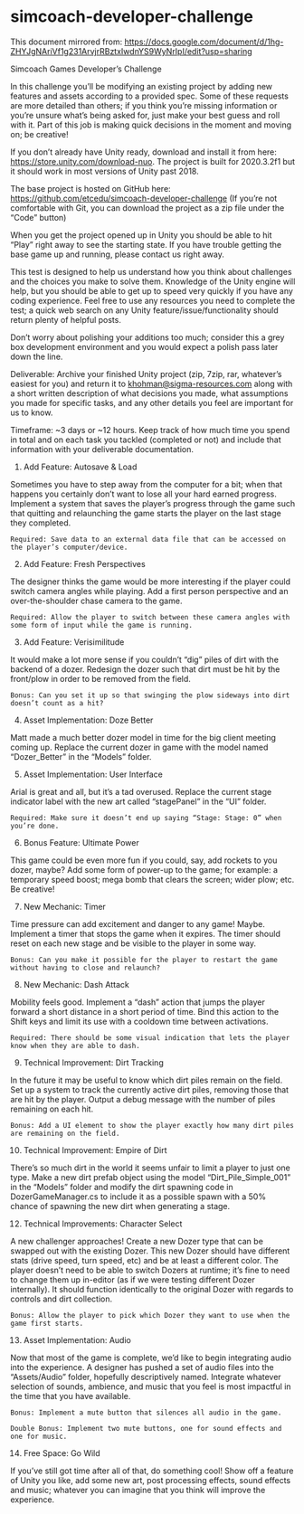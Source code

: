# simcoach-developer-challenge

This document mirrored from: https://docs.google.com/document/d/1hg-ZHYJgNAriVf1g231ArvjrRBztxIwdnYS9WyNrIpI/edit?usp=sharing

Simcoach Games Developer’s Challenge

In this challenge you’ll be modifying an existing project by adding new features and assets according to a provided spec. Some of these requests are more detailed than others; if you think you’re missing information or you’re unsure what’s being asked for, just make your best guess and roll with it. Part of this job is making quick decisions in the moment and moving on; be creative!

If you don’t already have Unity ready, download and install it from here: https://store.unity.com/download-nuo. The project is built for 2020.3.2f1 but it should work in most versions of Unity past 2018.

The base project is hosted on GitHub here: https://github.com/etcedu/simcoach-developer-challenge
(If you’re not comfortable with Git, you can download the project as a zip file under the “Code” button)

When you get the project opened up in Unity you should be able to hit “Play” right away to see the starting state. If you have trouble getting the base game up and running, please contact us right away.

This test is designed to help us understand how you think about challenges and the choices you make to solve them. Knowledge of the Unity engine will help, but you should be able to get up to speed very quickly if you have any coding experience. Feel free to use any resources you need to complete the test; a quick web search on any Unity feature/issue/functionality should return plenty of helpful posts.

Don’t worry about polishing your additions too much; consider this a grey box development environment and you would expect a polish pass later down the line.

Deliverable: Archive your finished Unity project (zip, 7zip, rar, whatever’s easiest for you) and return it to 
khohman@sigma-resources.com along with a short written description of what decisions you made, what assumptions you made for specific tasks, and any other details you feel are important for us to know.

Timeframe: ~3 days or ~12 hours. Keep track of how much time you spend in total and on each task you tackled (completed or not) and include that information with your deliverable documentation.

1. Add Feature: Autosave & Load

Sometimes you have to step away from the computer for a bit; when that happens you certainly don’t want to lose all your hard earned progress. Implement a system that saves the player’s progress through the game such that quitting and relaunching the game starts the player on the last stage they completed.

	Required: Save data to an external data file that can be accessed on the player’s computer/device.

2. Add Feature: Fresh Perspectives

The designer thinks the game would be more interesting if the player could switch camera angles while playing. Add a first person perspective and an over-the-shoulder chase camera to the game.

	Required: Allow the player to switch between these camera angles with some form of input while the game is running.

3. Add Feature: Verisimilitude

It would make a lot more sense if you couldn’t “dig” piles of dirt with the backend of a dozer. Redesign the dozer such that dirt must be hit by the front/plow in order to be removed from the field.

	Bonus: Can you set it up so that swinging the plow sideways into dirt doesn’t count as a hit?

4. Asset Implementation: Doze Better

Matt made a much better dozer model in time for the big client meeting coming up. Replace the current dozer in game with the model named “Dozer_Better” in the “Models” folder.

5. Asset Implementation: User Interface

Arial is great and all, but it’s a tad overused. Replace the current stage indicator label with the new art called “stagePanel” in the “UI” folder.

	Required: Make sure it doesn’t end up saying “Stage: Stage: 0” when you’re done.
	
6. Bonus Feature: Ultimate Power

This game could be even more fun if you could, say, add rockets to you dozer, maybe? Add some form of power-up to the game; for example: a temporary speed boost; mega bomb that clears the screen; wider plow; etc. Be creative! 

7. New Mechanic: Timer

Time pressure can add excitement and danger to any game! Maybe. Implement a timer that stops the game when it expires. The timer should reset on each new stage and be visible to the player in some way.

	Bonus: Can you make it possible for the player to restart the game without having to close and relaunch?

8. New Mechanic: Dash Attack

Mobility feels good. Implement a “dash” action that jumps the player forward a short distance in a short period of time. Bind this action to the Shift keys and limit its use with a cooldown time between activations.

	Required: There should be some visual indication that lets the player know when they are able to dash.

9. Technical Improvement: Dirt Tracking

In the future it may be useful to know which dirt piles remain on the field. Set up a system to track the currently active dirt piles, removing those that are hit by the player. Output a debug message with the number of piles remaining on each hit.

	Bonus: Add a UI element to show the player exactly how many dirt piles are remaining on the field.

10. Technical Improvement: Empire of Dirt

There’s so much dirt in the world it seems unfair to limit a player to just one type. Make a new dirt prefab object using the model “Dirt_Pile_Simple_001” in the “Models” folder and modify the dirt spawning code in DozerGameManager.cs to include it as a possible spawn with a 50% chance of spawning the new dirt when generating a stage.

12. Technical Improvements: Character Select

A new challenger approaches! Create a new Dozer type that can be swapped out with the existing Dozer. This new Dozer should have different stats (drive speed, turn speed, etc) and be at least a different color. The player doesn’t need to be able to switch Dozers at runtime; it’s fine to need to change them up in-editor (as if we were testing different Dozer internally). It should function identically to the original Dozer with regards to controls and dirt collection.

	Bonus: Allow the player to pick which Dozer they want to use when the game first starts.
	
13. Asset Implementation: Audio

Now that most of the game is complete, we’d like to begin integrating audio into the experience. A designer has pushed a set of audio files into the “Assets/Audio” folder, hopefully descriptively named. Integrate whatever selection of sounds, ambience, and music that you feel is most impactful in the time that you have available. 

	Bonus: Implement a mute button that silences all audio in the game.
	
	Double Bonus: Implement two mute buttons, one for sound effects and one for music.

14. Free Space: Go Wild

If you’ve still got time after all of that, do something cool! Show off a feature of Unity you like, add some new art, post processing effects, sound effects and music; whatever you can imagine that you think will improve the experience.

